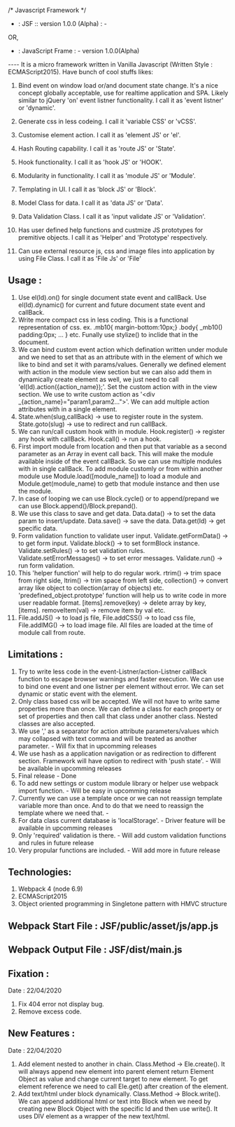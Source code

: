 /* Javascript Framework */
- : JSF :: version 1.0.0 (Alpha) : -

OR,

- : JavaScript Frame : -
version 1.0.0(Alpha)

---- It is a micro framework written in Vanilla Javascript (Written Style : ECMAScript2015). Have bunch of cool stuffs likes: 
1. Bind event on window load or/and document state change. It's a nice concept globally acceptable, use for realtime application and SPA. Likely similar to jQuery 'on' event listner functionality. I call it as 'event listner' or 'dynamic'.

2. Generate css in less codeing. I call it 'variable CSS' or 'vCSS'.

3. Customise element action. I call it as 'element JS' or 'el'.

4. Hash Routing capability. I call it as 'route JS' or 'State'.
 
5. Hook functionality. I call it as 'hook JS' or 'HOOK'.

6. Modularity in functionality. I call it as 'module JS' or 'Module'.

7. Templating in UI. I call it as 'block JS' or 'Block'.

8. Model Class for data. I call it as 'data JS' or 'Data'.

9. Data Validation Class. I call it as 'input validate JS' or 'Validation'.

10. Has user defined help functions and custmize JS prototypes for premitive objects. I call it as 'Helper' and 'Prototype' respectively. 

11. Can use external resource js, css and image files into application by using File Class. I call it as 'File Js' or 'File'

Usage : 
--------
1. Use el(Id).on() for single document state event and callBack. Use el(Id).dynamic() for current and future document state event and callBack.
2. Write more compact css in less coding. This is a functional representation of css. ex. .mb10{ margin-bottom:10px;} .body{ _mb10() padding:0px; ... } etc. Funally use stylize() to inclide that in the document.
3. We can bind custom event action which defination written under module and we need to set that as an attribute with in the element of which we like to bind and set it with params/values. Generally we defined element with action in the module view section but we can also add them in dynamically create element as well, we just need to call  'el(Id).action({action_name});'. Set the custom action with in the view section. We use to write custom action as '<div  _{action_name}="param1,param2..."></div>'. We can add multiple action attributes with in a single element.
4. State.when(slug,callBack) -> use to register route in the system. State.goto(slug) -> use to redirect and run callBack.
5. We can run/call custom hook with in module. Hook.register() -> register any hook with callBack. Hook.call() -> run a hook.
6. First import module from location and then put that variable as a second parameter as an Array in event call back. This will make the module available inside of the event callBack. So we can use multiple modules with in single callBack. To add module customly or from within another module use Module.load([module_name]) to load a module and Module.get(module_name) to getb that module instance and then use the module.
7. In case of looping we can use Block.cycle() or to append/prepand we can use Block.append()/Block.prepand().
8. We use this class to save and get data. Data.data() -> to set the data param to insert/update. Data.save() -> save the data. Data.get(Id) -> get specific data.
9. Form validation function to validate user input. Validate.getFormData() -> to get form input. Validate.block() -> to set formBlock instance. Validate.setRules() -> to set validation rules. Validate.setErrorMessages() -> to set error messages. Validate.run() -> run form validation.
10. This 'helper function' will help to do regular work. rtrim() -> trim space from right side, ltrim() -> trim space from left side, collection() -> convert array like object to collection(array of objects) etc. 'predefined_object.prototype' function will help us to write code in more user readable format. [items].remove(key) -> delete array by key, [items]. removeItem(val) -> remove item by val etc.
11. File.addJS() -> to load js file, File.addCSS() -> to load css file, File.addIMG() -> to load image file. All files are loaded at the time of module call from route. 

Limitations : 
--------------
1. Try to write less code in the event-Listner/action-Listner callBack function to escape browser warnings and faster execution. We can use to bind one event and one listner per element without error. We can set dynamic or static event with the element.
2. Only class based css will be accepted. We will not have to write same properties more than once. We can define a class for each property or set of properties and then call that class under another class. Nested classes are also accepted.
3. We use ',' as a separator for action attribute parameters/values which may collapsed with text comma and will be treated as another parameter. - Will fix that in upcomming releases
4. We use hash as a application navigation or as redirection to different section. Framework will have option to redirect with 'push state'. - Will be available in upcomming releases
5. Final release - Done
6. To add new settings or custom module library or helper use webpack import function. - Will be easy in upcomming release 
7. Currently we can use a template once or we can not reassign template variable more than once. And to do that we need to reassign the template where we need that. - 
8. For data class current database is 'localStorage'. - Driver feature will be available in upcomming releases
9. Only 'required' validation is there. - Will add custom validation functions and rules in future release
10. Very propular functions are included. - Will add more in future release

Technologies: 
--------------
1. Webpack 4 (node 6.9)
2. ECMAScript2015
3. Object oriented programming in Singletone pattern with HMVC structure 

Webpack Start File : JSF/public/asset/js/app.js
---------------------
Webpack Output File : JSF/dist/main.js
---------------------

Fixation :
-----------
Date :  22/04/2020
1. Fix 404 error not display bug. 
2. Remove excess code.

New Features : 
---------------
Date : 22/04/2020
1. Add element nested to another in chain. Class.Method -> Ele.create(). It will always append new element into parent element return Element Object as value and change current target to new element. To get element reference we need to call Ele.get() after creation of the element. 
2. Add text/html under block dynamically. Class.Method -> Block.write(). We can append additional html or text into Block when we need by creating new Block Object with the specific Id and then use write(). It uses DIV element as a wrapper of the new text/html.
